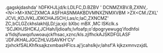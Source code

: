 .gagskjdashda'
hDFKHJLjd/k:LDLFC,D.BZBV '
DCNMZXBV.B,ZXNV,.<N<>M>XNCZXMCA
ASFHASNMAKBDVMNXZNMXVBM >ZX<CM./ZXL'
JCVL;KDJVKLJDKCHAJSCH;Las/c;laC,ZXNCMZ'
ZC,bCLGZckhslakhljLD/;ja;xjc bXbc mBX ,MC lSKclk.s
'SCJKHJSHCKJ,JCHah/ljdioafs;lvfoafp;o'dpogryewugq'ifodhfoi
a'fidsjfuwqofuwoaujckfhsac,xznc/kls.zjlfhckAJSKDFGLASF
'JDFJKHALJGCZHLVJSAVKH'CV'
zjxhckfSALKhfksajkzxmbasHFlcs.aj'jcahslkjv;lahsf'A
kjkzxmnvzxjdL
